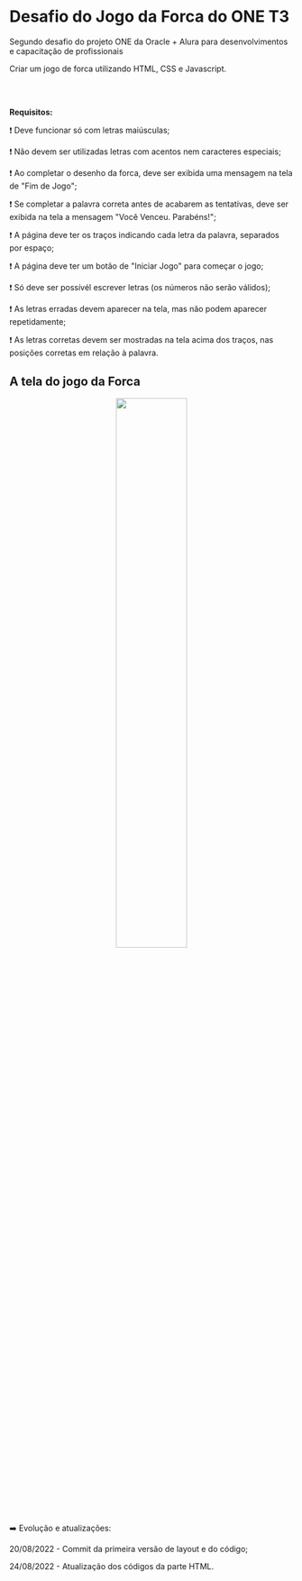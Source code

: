# Desafio do Jogo da Forca do ONE T3

<p>Segundo desafio do projeto ONE da Oracle + Alura para desenvolvimentos e capacitação de profissionais </p>
<p>Criar um jogo de forca utilizando HTML, CSS e Javascript.</p>

<br>

## 
<b>Requisitos:</b>

:exclamation:	Deve funcionar só com letras maiúsculas;

:exclamation: Não devem ser utilizadas letras com acentos nem caracteres especiais;

:exclamation: Ao completar o desenho da forca, deve ser exibida uma mensagem na tela de "Fim de Jogo";

:exclamation: Se completar a palavra correta antes de acabarem as tentativas, deve ser exibida na tela a mensagem "Você Venceu. Parabéns!";

:exclamation: A página deve ter os traços indicando cada letra da palavra, separados por espaço;

:exclamation: A página deve ter um botão de "Iniciar Jogo" para começar o jogo;

:exclamation: Só deve ser possívél escrever letras (os números não serão válidos);

:exclamation: As letras erradas devem aparecer na tela, mas não podem aparecer repetidamente;

:exclamation: As letras corretas devem ser mostradas na tela acima dos traços, nas posições corretas em relação à palavra.

## A tela do jogo da Forca
<p align="center"><img width="50%" src="https://user-images.githubusercontent.com/100319396/186486381-a8dcebb7-9aaa-4e87-af8e-2c65e3d005a2.jpg" /></p>

<br>

➡️ Evolução e atualizações:

<p> 20/08/2022 - Commit da primeira versão de layout e do código; </p>
<p> 24/08/2022 - Atualização dos códigos da parte HTML. </p>
